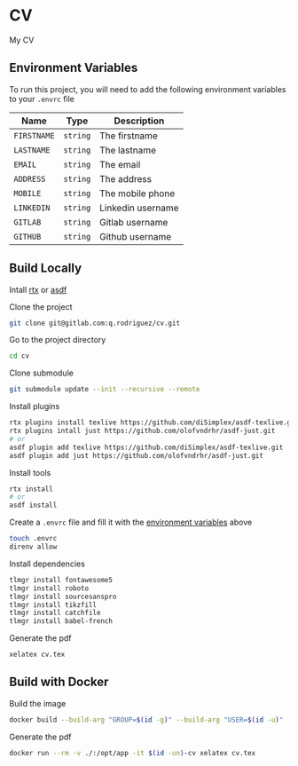 
# CV

My CV


## Environment Variables

To run this project, you will need to add the following environment variables to your `.envrc` file

| Name        | Type     | Description       |
| ----------- | -------- | ----------------- |
| `FIRSTNAME` | `string` | The firstname     |
| `LASTNAME`  | `string` | The lastname      |
| `EMAIL`     | `string` | The email         |
| `ADDRESS`   | `string` | The address       |
| `MOBILE`    | `string` | The mobile phone  |
| `LINKEDIN`  | `string` | Linkedin username |
| `GITLAB`    | `string` | Gitlab username   |
| `GITHUB`    | `string` | Github username   |

## Build Locally

Intall [rtx](https://github.com/jdx/rtx#installation) or [asdf](https://asdf-vm.com/guide/getting-started.html)

Clone the project
```bash
git clone git@gitlab.com:q.rodriguez/cv.git
```

Go to the project directory
```bash
cd cv
```

Clone submodule
```bash
git submodule update --init --recursive --remote
```

Install plugins
```bash
rtx plugins install texlive https://github.com/diSimplex/asdf-texlive.git
rtx plugins intall just https://github.com/olofvndrhr/asdf-just.git
# or
asdf plugin add texlive https://github.com/diSimplex/asdf-texlive.git
asdf plugin add just https://github.com/olofvndrhr/asdf-just.git
```

Install tools
```bash
rtx install
# or
asdf install
```

Create a `.envrc` file and fill it with the [environment variables](#environment-variables) above
```bash
touch .envrc
direnv allow
```

Install dependencies
```bash
tlmgr install fontawesome5
tlmgr install roboto
tlmgr install sourcesanspro
tlmgr install tikzfill
tlmgr install catchfile
tlmgr install babel-french
```

Generate the pdf
```bash
xelatex cv.tex
```

## Build with Docker

Build the image
```bash
docker build --build-arg "GROUP=$(id -g)" --build-arg "USER=$(id -u)" -t $(id -un)-cv -q .
```

Generate the pdf
```bash
docker run --rm -v ./:/opt/app -it $(id -un)-cv xelatex cv.tex
```
